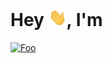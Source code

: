 # Hey <img src="/img/hi.gif" alt="hand wave" width="29">, I'm 
<!-- # [<img src="/img/linkedin.svg" width="35" height="35">]("https://linkedin.com/in/devsapariya94")
 -->

<a href="http://google.com.au/" rel="some text">![Foo](http://www.google.com.au/images/nav_logo7.png)</a>
